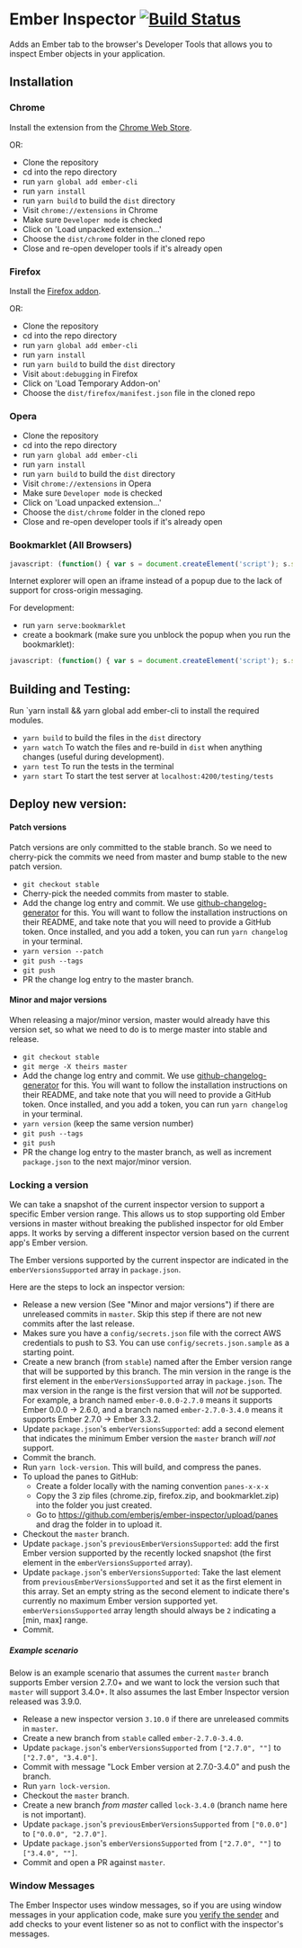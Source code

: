 # Ember Inspector [![Build Status](https://github.com/emberjs/ember-inspector/workflows/Build%20and%20Publish/badge.svg?branch=master)](https://github.com/emberjs/ember-inspector/actions?query=branch%3Amaster+workflow%3A%22Build+and+Publish%22)

Adds an Ember tab to the browser's Developer Tools that allows you to inspect
Ember objects in your application.

## Installation

### Chrome

Install the extension from the [Chrome Web Store](https://chrome.google.com/webstore/detail/ember-inspector/bmdblncegkenkacieihfhpjfppoconhi).

OR:

- Clone the repository
- cd into the repo directory
- run `yarn global add ember-cli`
- run `yarn install`
- run `yarn build` to build the `dist` directory
- Visit `chrome://extensions` in Chrome
- Make sure `Developer mode` is checked
- Click on 'Load unpacked extension...'
- Choose the `dist/chrome` folder in the cloned repo
- Close and re-open developer tools if it's already open

### Firefox

Install the [Firefox addon](https://addons.mozilla.org/en-US/firefox/addon/ember-inspector/).

OR:

- Clone the repository
- cd into the repo directory
- run `yarn global add ember-cli`
- run `yarn install`
- run `yarn build` to build the `dist` directory
- Visit `about:debugging` in Firefox
- Click on 'Load Temporary Addon-on'
- Choose the `dist/firefox/manifest.json` file in the cloned repo

### Opera

- Clone the repository
- cd into the repo directory
- run `yarn global add ember-cli`
- run `yarn install`
- run `yarn build` to build the `dist` directory
- Visit `chrome://extensions` in Opera
- Make sure `Developer mode` is checked
- Click on 'Load unpacked extension...'
- Choose the `dist/chrome` folder in the cloned repo
- Close and re-open developer tools if it's already open

### Bookmarklet (All Browsers)

```javascript
javascript: (function() { var s = document.createElement('script'); s.src = '//ember-extension.s3.amazonaws.com/dist_bookmarklet/load_inspector.js'; document.body.appendChild(s); }());
```

Internet explorer will open an iframe instead of a popup due to the lack of support for cross-origin messaging.

For development:

- run `yarn serve:bookmarklet`
- create a bookmark (make sure you unblock the popup when you run the bookmarklet):

```javascript
javascript: (function() { var s = document.createElement('script'); s.src = 'http://localhost:9191/bookmarklet/load_inspector.js'; document.body.appendChild(s); }());
```

## Building and Testing:

Run `yarn install && yarn global add ember-cli to install the required modules.

- `yarn build` to build the files in the `dist` directory
- `yarn watch` To watch the files and re-build in `dist` when anything changes (useful during development).
- `yarn test` To run the tests in the terminal
- `yarn start` To start the test server at `localhost:4200/testing/tests`


## Deploy new version:

#### Patch versions

Patch versions are only committed to the stable branch. So we need to cherry-pick the commits we need from master and bump stable to the new patch version.

- `git checkout stable`
- Cherry-pick the needed commits from master to stable.
- Add the change log entry and commit. We use [github-changelog-generator](https://github.com/github-changelog-generator/github-changelog-generator) for this.
  You will want to follow the installation instructions on their README, and take note that you will need to provide a GitHub token.
  Once installed, and you add a token, you can run `yarn changelog` in your terminal.
- `yarn version --patch`
- `git push --tags`
- `git push`
- PR the change log entry to the master branch.

#### Minor and major versions

When releasing a major/minor version, master would already have this version set, so what we need to do is to merge master into stable and release.

- `git checkout stable`
- `git merge -X theirs master`
- Add the change log entry and commit. We use [github-changelog-generator](https://github.com/github-changelog-generator/github-changelog-generator) for this.
  You will want to follow the installation instructions on their README, and take note that you will need to provide a GitHub token.
  Once installed, and you add a token, you can run `yarn changelog` in your terminal.
- `yarn version` (keep the same version number)
- `git push --tags`
- `git push`
- PR the change log entry to the master branch, as well as increment `package.json` to the next major/minor version.

### Locking a version

We can take a snapshot of the current inspector version to support a specific Ember version range. This allows us to stop supporting old Ember versions in master without breaking the published inspector for old Ember apps. It works by serving a different inspector version based on the current app's Ember version.

The Ember versions supported by the current inspector are indicated in the `emberVersionsSupported` array in `package.json`.

Here are the steps to lock an inspector version:

- Release a new version (See "Minor and major versions") if there are unreleased commits in `master`. Skip this step if there are not new commits after the last release.
- Makes sure you have a `config/secrets.json` file with the correct AWS credentials to push to S3. You can use `config/secrets.json.sample` as a starting point.
- Create a new branch (from `stable`) named after the Ember version range that will be supported by this branch. The min version in the range is the first element in the `emberVersionsSupported` array in `package.json`. The max version in the range is the first version that will *not* be supported. For example, a branch named `ember-0.0.0-2.7.0` means it supports Ember 0.0.0 -> 2.6.0, and a branch named `ember-2.7.0-3.4.0` means it supports Ember 2.7.0 -> Ember 3.3.2.
- Update `package.json`'s `emberVersionsSupported`: add a second element that indicates the minimum Ember version the `master` branch *will not* support.
- Commit the branch.
- Run `yarn lock-version`. This will build, and compress the panes.
- To upload the panes to GitHub:
  - Create a folder locally with the naming convention `panes-x-x-x`
  - Copy the 3 zip files (chrome.zip, firefox.zip, and bookmarklet.zip) into the folder you just created.
  - Go to https://github.com/emberjs/ember-inspector/upload/panes and drag the folder in to upload it.
- Checkout the `master` branch.
- Update `package.json`'s `previousEmberVersionsSupported`: add the first Ember version supported by the recently locked snapshot (the first element in the `emberVersionsSupported` array).
- Update `package.json`'s `emberVersionsSupported`: Take the last element from `previousEmberVersionsSupported` and set it as the first element in this array. Set an empty string as the second element to indicate there's currently no maximum Ember version supported yet. `emberVersionsSupported` array length should always be `2` indicating a [min, max] range.
- Commit.

##### Example scenario

Below is an example scenario that assumes the current `master` branch supports Ember version 2.7.0+ and we want to lock the version such that `master` will support 3.4.0+. It also assumes the last Ember Inspector version released was 3.9.0.

- Release a new inspector version `3.10.0` if there are unreleased commits in `master`.
- Create a new branch from `stable` called `ember-2.7.0-3.4.0`.
- Update `package.json`'s `emberVersionsSupported` from `["2.7.0", ""]` to `["2.7.0", "3.4.0"]`.
- Commit with message "Lock Ember version at 2.7.0-3.4.0" and push the branch.
- Run `yarn lock-version`.
- Checkout the `master` branch.
- Create a new branch *from master* called `lock-3.4.0` (branch name here is not important).
- Update `package.json`'s `previousEmberVersionsSupported` from `["0.0.0"]` to `["0.0.0", "2.7.0"]`.
- Update `package.json`'s `emberVersionsSupported` from `["2.7.0", ""]` to `["3.4.0", ""]`.
- Commit and open a PR against `master`.

### Window Messages

The Ember Inspector uses window messages, so if you are using window messages in your application code, make sure you [verify the sender](https://developer.mozilla.org/en-US/docs/Web/API/window.postMessage#Security_concerns) and add checks to your event listener so as not to conflict with the inspector's messages.
